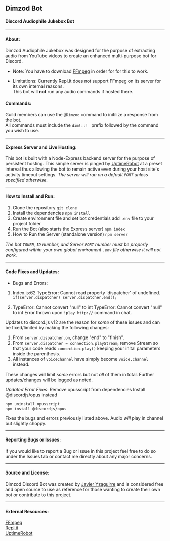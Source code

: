 ## Dimzod Bot
#### Discord Audiophile Jukebox Bot 
___
#### **About:**
Dimzod Audiophile Jukebox was designed for the purpose of extracting audio from YouTube videos to create an enhanced multi-purpose bot for Discord. 

* Note: You have to download [FFmpeg](https://ffmpeg.zeranoe.com/builds/) in order for for this to work. 

* Limitations: Currently Repl.it does not support FFmpeg on its server for its own internal reasons. <br> This bot will **not** run any audio commands if hosted there. 

#### **Commands:**
Guild members can use the `@Dimzod` command to initilize a response from the bot.<br>
All commands must include the `dim!::! ` prefix followed by the command you wish to use.
___
#### **Express Server and Live Hosting:**
This bot is built with a Node-Express backend server for the purpose of persistent hosting. This simple server is pinged by [UptimeRobot](https://uptimerobot.com) at a preset interval thus allowing the bot to remain active even during your host site's activity timeout settings. 
*The server will run on a default `PORT` unless specified otherwise.*
___
#### **How to Install and Run:**
1. Clone the repository
`git clone` 
2. Install the dependencies
`npm install` 
3. Create environment file and set bot credentials
 add `.env` file to your project folder
4. Run the Bot (also starts the Express server)
`npm index`
5. How to Run the Server (standalone version)
`npm server`

*The bot `TOKEN`, `ID` number, and Server `PORT` number must be properly configured within your own global enviroment `.env` file otherwise it will not work.*
___
#### **Code Fixes and Updates:**
- Bugs and Errors: 
1. Index.js:62 TypeError: Cannot read property 'dispatcher' of undefined. 
`if(server.dispatcher) server.dispatcher.end();`

2. TypeError: Cannot convert "null" to int
TypeError: Cannot convert "null" to int
Error thrown upon `!play http://` command in chat. 

Updates to discord.js v12 are the reason for *some* of these issues and can be fixed/limited by making the following changes:

1. From `server.dispatcher.on`, change "end" to "finish".
2. From `server.dispatcher = connection.playStream`, remove Stream so that your code reads `connection.play()` keeping your inital parameters inside the parenthesis. 
3. All instances of `voiceChannel` have simply become `voice.channel` instead. 

These changes will limit *some* errors but not *all* of them in total. Further updates/changes will be logged as noted. 

*Updated Error Fixes*:
Remove opusscript from dependencies
Install @discordjs/opus instead
```
npm uninstall opusscript
npm install @discordjs/opus
```
Fixes the bugs and errors previously listed above. 
Audio *will* play in channel but slightly choppy. 
___
#### **Reporting Bugs or Issues:**
If you would like to report a Bug or Issue in this project feel free to do so under the Issues tab or contact me directly about any major concerns.
___
#### **Source and License:**
Dimzod Discord Bot was created by [Javier Yzaguirre](https://github.com/inglorious-ratbastard) and is considered free and open source to use as reference for those wanting to create their own bot or contribute to this project. 
___
#### **External Resources:**
[FFmpeg](https://ffmpeg.zeranoe.com/builds/)<br>
[Repl.it](https://repl.it/)<br>
[UptimeRobot](https://uptimerobot.com/)
